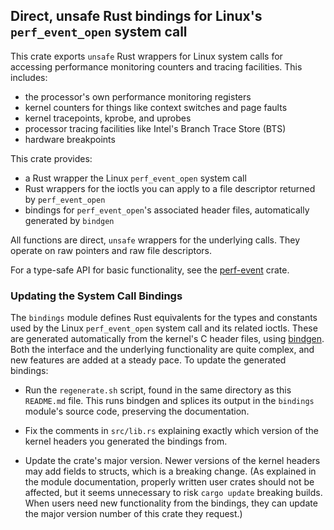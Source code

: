 ## Direct, unsafe Rust bindings for Linux's `perf_event_open` system call

This crate exports `unsafe` Rust wrappers for Linux system calls for accessing
performance monitoring counters and tracing facilities. This includes:

- the processor's own performance monitoring registers
- kernel counters for things like context switches and page faults
- kernel tracepoints, kprobe, and uprobes
- processor tracing facilities like Intel's Branch Trace Store (BTS)
- hardware breakpoints

This crate provides:

- a Rust wrapper the Linux `perf_event_open` system call
- Rust wrappers for the ioctls you can apply to a file descriptor returned by `perf_event_open`
- bindings for `perf_event_open`'s associated header files, automatically generated by `bindgen`

All functions are direct, `unsafe` wrappers for the underlying calls. They
operate on raw pointers and raw file descriptors.

For a type-safe API for basic functionality, see the [perf-event] crate.

[perf-event]: https://crates.io/crates/perf-event

### Updating the System Call Bindings

The `bindings` module defines Rust equivalents for the types and constants used
by the Linux `perf_event_open` system call and its related ioctls. These are
generated automatically from the kernel's C header files, using [bindgen]. Both
the interface and the underlying functionality are quite complex, and new
features are added at a steady pace. To update the generated bindings:

-   Run the `regenerate.sh` script, found in the same directory as this
    `README.md` file. This runs bindgen and splices its output in the `bindings`
    module's source code, preserving the documentation.

-   Fix the comments in `src/lib.rs` explaining exactly which version of the
    kernel headers you generated the bindings from.

-   Update the crate's major version. Newer versions of the kernel headers may
    add fields to structs, which is a breaking change. (As explained in the
    module documentation, properly written user crates should not be affected,
    but it seems unnecessary to risk `cargo update` breaking builds. When users
    need new functionality from the bindings, they can update the major version
    number of this crate they request.)

[bindgen]: https://crates.io/crates/bindgen

